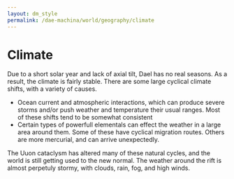 ```yaml
---
layout: dm_style
permalink: /dae-machina/world/geography/climate
---
```


# Climate

Due to a short solar year and lack of axial tilt, Dael has no real seasons. As a result, the climate is fairly stable.
There are some large cyclical climate shifts, with a variety of causes.
 - Ocean current and atmospheric interactions, which can produce severe storms and/or push weather and temperature their usual ranges. Most of these shifts tend to be somewhat consistent
 - Certain types of powerfull elementals can effect the weather in a large area around them. Some of these have cyclical migration routes. Others are more mercurial, and can arrive unexpectedly.
 
The Uuon cataclysm has altered many of these natural cycles, and the world is still getting used to the new normal.
The weather around the rift is almost perpetuly stormy, with clouds, rain, fog, and high winds.